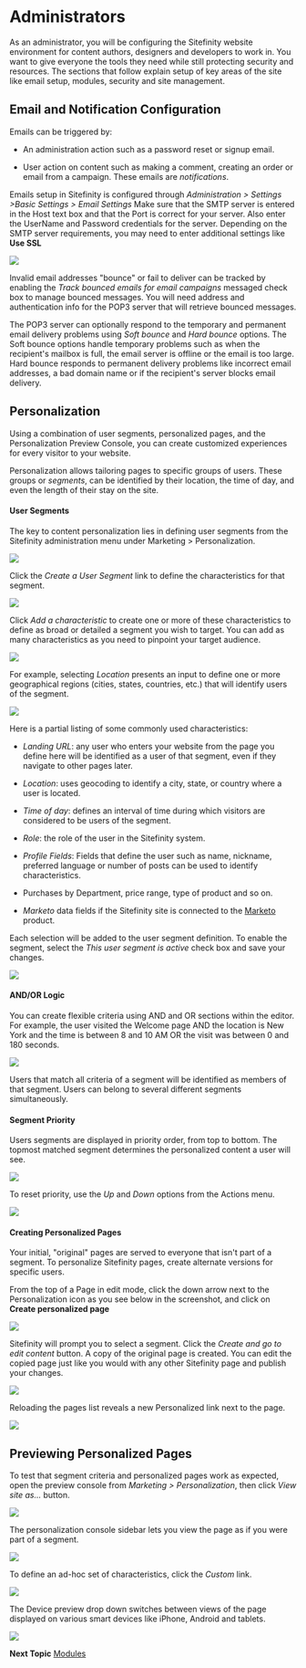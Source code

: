 Administrators
==============

As an administrator, you will be configuring the Sitefinity website
environment for content authors, designers and developers to work in.
You want to give everyone the tools they need while still protecting
security and resources. The sections that follow explain setup of key
areas of the site like email setup, modules, security and site management.

Email and Notification Configuration
------------------------------------

Emails can be triggered by:

-   An administration action such as a password reset or signup email.

-   User action on content such as making a comment, creating an order
    or email from a campaign. These emails are *notifications*.

Emails setup in Sitefinity is configured through *Administration \> Settings \>Basic Settings \> Email Settings* 
Make sure that the SMTP server is entered in the Host text box
and that the Port is correct for your server. Also enter the UserName
and Password credentials for the server. Depending on the SMTP server
requirements, you may need to enter additional settings like **Use SSL**

![](../media/image1.jpeg)

Invalid email addresses "bounce" or fail to deliver can be tracked by enabling the *Track bounced emails for email campaigns* messaged check box to manage bounced messages. You will need
address and authentication info for the POP3 server that will retrieve bounced messages.

The POP3 server can optionally respond to the temporary and permanent
email delivery problems using *Soft bounce* and *Hard bounce* options.
The Soft bounce options handle temporary problems such as when the
recipient's mailbox is full, the email server is offline or the email
is too large. Hard bounce responds to permanent delivery problems like
incorrect email addresses, a bad domain name or if the recipient's
server blocks email delivery.

Personalization
---------------

Using a combination of user segments, personalized
pages, and the Personalization Preview Console, you can create customized
experiences for every visitor to your website.

Personalization allows tailoring pages to specific groups of users.
These groups or *segments*, can be identified by their location, the
time of day, and even the length of their stay on the site.

#### User Segments

The key to content personalization lies in defining user segments from
the Sitefinity administration menu under Marketing \> Personalization.

![](../media/image6.png)

Click the *Create a User Segment* link to define the characteristics
for that segment.

![](../media/image7.png)

Click *Add a characteristic* to create one or more of these
characteristics to define as broad or detailed a segment you wish to
target. You can add as many characteristics as you need to pinpoint
your target audience.

![](../media/image8.png)

For example, selecting *Location* presents an input to define one or
more geographical regions (cities, states, countries, etc.) that will
identify users of the segment.

![](../media/image9.png)

Here is a partial listing of some commonly used characteristics:

-   *Landing URL*: any user who enters your website from the page you
    define here will be identified as a user of that segment, even if
    they navigate to other pages later.

-   *Location*: uses geocoding to identify a city, state, or country
    where a user is located.

-   *Time of day*: defines an interval of time during which visitors are
    considered to be users of the segment.

-   *Role*: the role of the user in the Sitefinity system.

-   *Profile Fields*: Fields that define the user such as name,
    nickname, preferred language or number of posts can be used to
    identify characteristics.

-   Purchases by Department, price range, type of product and so on.

-   *Marketo* data fields if the Sitefinity site is connected to the
    [Marketo](http://www.marketo.com/) product.

Each selection will be added to the user segment definition. To enable
the segment, select the *This user segment is active* check box and
save your changes.

![](../media/image11.png)

#### AND/OR Logic

You can create flexible criteria using AND and OR sections within the
editor. For example, the user visited the Welcome page AND the location
is New York and the time is between 8 and 10 AM OR the visit was between 0
and 180 seconds.

![](../media/image12.png)

Users that match all criteria of a segment will be identified as
members of that segment. Users can belong to several different
segments simultaneously.

#### Segment Priority

Users segments are displayed in priority order, from top to bottom.
The topmost matched segment determines the personalized
content a user will see.

![](../media/image13.png)

To reset priority, use the *Up* and *Down* options from the Actions menu.

![](../media/image14.png)

#### Creating Personalized Pages

Your initial, "original" pages are served to everyone that isn't part
of a segment. To personalize Sitefinity pages, create alternate
versions for specific users.

From the top of a Page in edit mode, click the down arrow next to the Personalization icon as you see below in the screenshot, and click on **Create personalized page**

![](../media/image15.png)

Sitefinity will prompt you to select a segment. Click the *Create and
go to edit content* button. A copy of the original page is created.
You can edit the copied page just like you would with any other
Sitefinity page and publish your changes.

![](../media/image17.png)

Reloading the pages list reveals a new Personalized link next to the
page.

![](../media/image19.png)

Previewing Personalized Pages
-----------------------------

To test that segment criteria and personalized pages work as expected,
open the preview console from *Marketing \> Personalization*, then
click *View site as...* button.

![](../media/image22.png)

The personalization console sidebar lets you view the page as if you
were part of a segment.

![](../media/image23.png)

To define an ad-hoc set of characteristics, click the *Custom* link.

![](../media/image24.png)

The Device preview drop down switches between views of the page
displayed on various smart devices like iPhone, Android and tablets.

![](../media/image25.png)

**Next Topic**
[Modules](../Modules/readme.md)